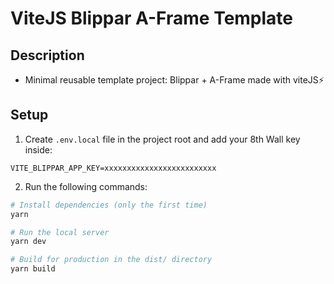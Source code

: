 # ViteJS Blippar A-Frame Template

## Description

- Minimal reusable template project: Blippar + A-Frame made with viteJS⚡

## Setup

1. Create `.env.local` file in the project root and add your 8th Wall key inside:

```
VITE_BLIPPAR_APP_KEY=xxxxxxxxxxxxxxxxxxxxxxxxx
```

2. Run the following commands:

```bash
# Install dependencies (only the first time)
yarn

# Run the local server
yarn dev

# Build for production in the dist/ directory
yarn build
```
